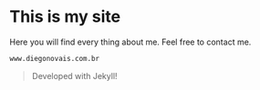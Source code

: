 # This is my site
Here you will find every thing about me. Feel free to contact me.
```sh
www.diegonovais.com.br
```
> Developed with Jekyll!
